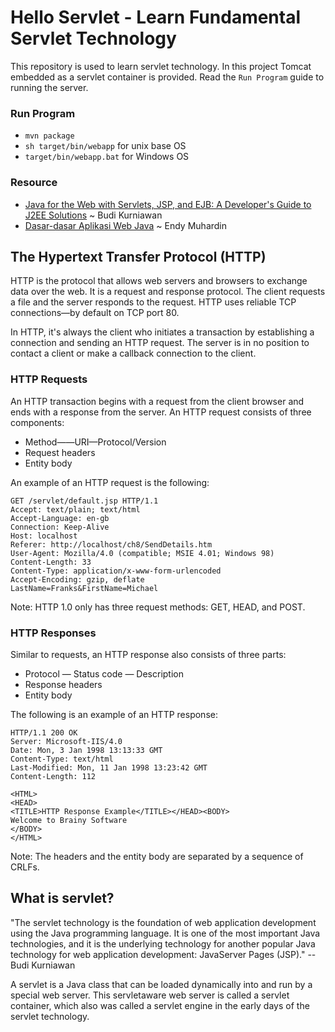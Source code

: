 # Hello Servlet - Learn Fundamental Servlet Technology

This repository is used to learn servlet technology. In this project Tomcat embedded as a servlet container is provided.
Read the `Run Program` guide to running the server.


### Run Program
- `mvn package`
- `sh target/bin/webapp` for unix base OS
- `target/bin/webapp.bat` for Windows OS

### Resource
- [Java for the Web with Servlets, JSP, and EJB: A Developer's Guide to J2EE Solutions](https://www.amazon.com/Java-Web-Servlets-JSP-EJB/dp/073571195X) 
~ Budi Kurniawan
- [Dasar-dasar Aplikasi Web Java](https://software.endy.muhardin.com/java/dasar-dasar-aplikasi-web-java/) ~ Endy Muhardin

## The Hypertext Transfer Protocol (HTTP)
HTTP is the protocol that allows web servers and browsers to exchange data over the web. It is a request
and response protocol. The client requests a file and the server responds to the request. HTTP uses reliable
TCP connections—by default on TCP port 80.

In HTTP, it's always the client who initiates a transaction by establishing a connection and sending an
HTTP request. The server is in no position to contact a client or make a callback connection to the client.

### HTTP Requests
An HTTP transaction begins with a request from the client browser and ends with a response from the
server. An HTTP request consists of three components:
- Method——URI—Protocol/Version
- Request headers
- Entity body

An example of an HTTP request is the following:
```
GET /servlet/default.jsp HTTP/1.1
Accept: text/plain; text/html
Accept-Language: en-gb
Connection: Keep-Alive
Host: localhost
Referer: http://localhost/ch8/SendDetails.htm
User-Agent: Mozilla/4.0 (compatible; MSIE 4.01; Windows 98)
Content-Length: 33
Content-Type: application/x-www-form-urlencoded
Accept-Encoding: gzip, deflate
LastName=Franks&FirstName=Michael
```

Note: HTTP 1.0 only has three request methods: GET, HEAD, and POST.

### HTTP Responses
Similar to requests, an HTTP response also consists of three parts:
- Protocol — Status code — Description
- Response headers
- Entity body

The following is an example of an HTTP response:
```
HTTP/1.1 200 OK
Server: Microsoft-IIS/4.0
Date: Mon, 3 Jan 1998 13:13:33 GMT
Content-Type: text/html
Last-Modified: Mon, 11 Jan 1998 13:23:42 GMT
Content-Length: 112

<HTML>
<HEAD>
<TITLE>HTTP Response Example</TITLE></HEAD><BODY>
Welcome to Brainy Software
</BODY>
</HTML>
```

Note: The headers and the entity body are separated by a sequence of CRLFs.


## What is servlet?
"The servlet technology is the foundation of web application development using the Java programming
language. It is one of the most important Java technologies, and it is the underlying technology for another
popular Java technology for web application development: JavaServer Pages (JSP)." -- Budi Kurniawan

A servlet is a Java class that can be loaded dynamically into and run by a special web server. This servletaware
web server is called a servlet container, which also was called a servlet engine in the early days of the
servlet technology.